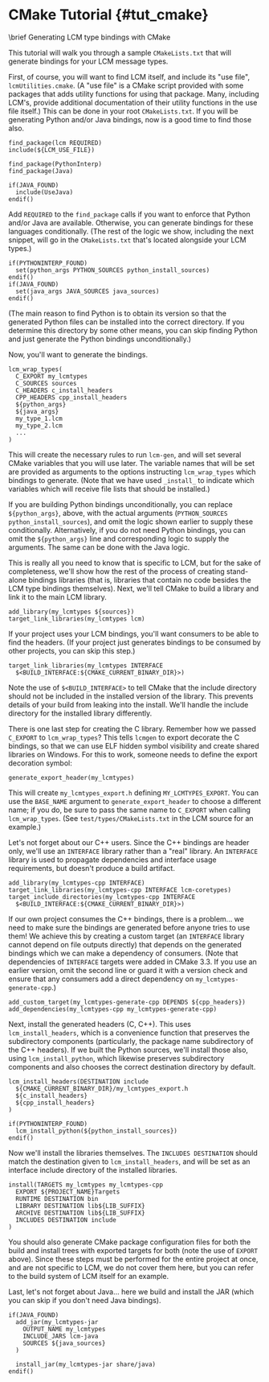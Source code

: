 CMake Tutorial {#tut_cmake}
====
\brief Generating LCM type bindings with CMake

This tutorial will walk you through a sample `CMakeLists.txt` that will
generate bindings for your LCM message types.

First, of course, you will want to find LCM itself, and include its "use file",
`lcmUtilities.cmake`. (A "use file" is a CMake script provided with some
packages that adds utility functions for using that package. Many, including
LCM's, provide additional documentation of their utility functions in the use
file itself.) This can be done in your root `CMakeLists.txt`. If you will be
generating Python and/or Java bindings, now is a good time to find those also.

    find_package(lcm REQUIRED)
    include(${LCM_USE_FILE})

    find_package(PythonInterp)
    find_package(Java)

    if(JAVA_FOUND)
      include(UseJava)
    endif()

Add `REQUIRED` to the `find_package` calls if you want to enforce that Python
and/or Java are available. Otherwise, you can generate bindings for these
languages conditionally. (The rest of the logic we show, including the next
snippet, will go in the `CMakeLists.txt` that's located alongside your LCM
types.)

    if(PYTHONINTERP_FOUND)
      set(python_args PYTHON_SOURCES python_install_sources)
    endif()
    if(JAVA_FOUND)
      set(java_args JAVA_SOURCES java_sources)
    endif()

(The main reason to find Python is to obtain its version so that the generated
Python files can be installed into the correct directory. If you determine this
directory by some other means, you can skip finding Python and just generate
the Python bindings unconditionally.)

Now, you'll want to generate the bindings.

    lcm_wrap_types(
      C_EXPORT my_lcmtypes
      C_SOURCES sources
      C_HEADERS c_install_headers
      CPP_HEADERS cpp_install_headers
      ${python_args}
      ${java_args}
      my_type_1.lcm
      my_type_2.lcm
      ...
    )

This will create the necessary rules to run `lcm-gen`, and will set several
CMake variables that you will use later. The variable names that will be set
are provided as arguments to the options instructing `lcm_wrap_types` which
bindings to generate. (Note that we have used `_install_` to indicate which
variables which will receive file lists that should be installed.)

If you are building Python bindings unconditionally, you can replace
`${python_args}`, above, with the actual arguments
(`PYTHON_SOURCES python_install_sources`), and omit the logic shown earlier
to supply these conditionally. Alternatively, if you do not need Python
bindings, you can omit the `${python_args}` line and corresponding logic to
supply the arguments. The same can be done with the Java logic.

This is really all you need to know that is specific to LCM, but for the sake
of completeness, we'll show how the rest of the process of creating stand-alone
bindings libraries (that is, libraries that contain no code besides the LCM
type bindings themselves). Next, we'll tell CMake to build a library and link
it to the main LCM library.

    add_library(my_lcmtypes ${sources})
    target_link_libraries(my_lcmtypes lcm)

If your project uses your LCM bindings, you'll want consumers to be able to
find the headers. (If your project just generates bindings to be consumed by
other projects, you can skip this step.)

    target_link_libraries(my_lcmtypes INTERFACE
      $<BUILD_INTERFACE:${CMAKE_CURRENT_BINARY_DIR}>)

Note the use of `$<BUILD_INTERFACE>` to tell CMake that the include directory
should not be included in the installed version of the library. This prevents
details of your build from leaking into the install. We'll handle the include
directory for the installed library differently.

There is one last step for creating the C library. Remember how we passed
`C_EXPORT` to `lcm_wrap_types`? This tells `lcmgen` to export decorate the C
bindings, so that we can use ELF hidden symbol visibility and create shared
libraries on Windows. For this to work, someone needs to define the export
decoration symbol:

    generate_export_header(my_lcmtypes)

This will create `my_lcmtypes_export.h` defining `MY_LCMTYPES_EXPORT`. You can
use the `BASE_NAME` argument to `generate_export_header` to choose a different
name; if you do, be sure to pass the same name to `C_EXPORT` when calling
`lcm_wrap_types`. (See `test/types/CMakeLists.txt` in the LCM source for an
example.)

Let's not forget about our C++ users. Since the C++ bindings are header only,
we'll use an `INTERFACE` library rather than a "real" library. An `INTERFACE`
library is used to propagate dependencies and interface usage requirements, but
doesn't produce a build artifact.

    add_library(my_lcmtypes-cpp INTERFACE)
    target_link_libraries(my_lcmtypes-cpp INTERFACE lcm-coretypes)
    target_include_directories(my_lcmtypes-cpp INTERFACE
      $<BUILD_INTERFACE:${CMAKE_CURRENT_BINARY_DIR}>)

If our own project consumes the C++ bindings, there is a problem... we need to
make sure the bindings are generated before anyone tries to use them! We
achieve this by creating a custom target (an `INTERFACE` library cannot depend
on file outputs directly) that depends on the generated bindings which we can
make a dependency of consumers. (Note that dependencies of `INTERFACE` targets
were added in CMake 3.3. If you use an earlier version, omit the second line or
guard it with a version check and ensure that any consumers add a direct
dependency on `my_lcmtypes-generate-cpp`.)

    add_custom_target(my_lcmtypes-generate-cpp DEPENDS ${cpp_headers})
    add_dependencies(my_lcmtypes-cpp my_lcmtypes-generate-cpp)

Next, install the generated headers (C, C++). This uses `lcm_install_headers`,
which is a convenience function that preserves the subdirectory components
(particularly, the package name subdirectory of the C++ headers). If we built
the Python sources, we'll install those also, using `lcm_install_python`, which
likewise preserves subdirectory components and also chooses the correct
destination directory by default.

    lcm_install_headers(DESTINATION include
      ${CMAKE_CURRENT_BINARY_DIR}/my_lcmtypes_export.h
      ${c_install_headers}
      ${cpp_install_headers}
    )

    if(PYTHONINTERP_FOUND)
      lcm_install_python(${python_install_sources})
    endif()

Now we'll install the libraries themselves. The `INCLUDES DESTINATION` should
match the destination given to `lcm_install_headers`, and will be set as an
interface include directory of the installed libraries.

    install(TARGETS my_lcmtypes my_lcmtypes-cpp
      EXPORT ${PROJECT_NAME}Targets
      RUNTIME DESTINATION bin
      LIBRARY DESTINATION lib${LIB_SUFFIX}
      ARCHIVE DESTINATION lib${LIB_SUFFIX}
      INCLUDES DESTINATION include
    )

You should also generate CMake package configuration files for both the build
and install trees with exported targets for both (note the use of `EXPORT`
above). Since these steps must be performed for the entire project at once, and
are not specific to LCM, we do not cover them here, but you can refer to the
build system of LCM itself for an example.

Last, let's not forget about Java... here we build and install the JAR (which
you can skip if you don't need Java bindings).

    if(JAVA_FOUND)
      add_jar(my_lcmtypes-jar
        OUTPUT_NAME my_lcmtypes
        INCLUDE_JARS lcm-java
        SOURCES ${java_sources}
      )

      install_jar(my_lcmtypes-jar share/java)
    endif()

